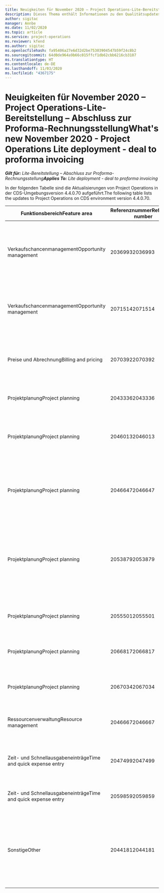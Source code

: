 ```yaml
---
title: Neuigkeiten für November 2020 – Project Operations-Lite-Bereitstellung – Abschluss zur Proforma-Rechnungsstellung
description: Dieses Thema enthält Informationen zu den Qualitätsupdates, die in der Version von Project Operations-Lite-Bereitstellung – Abschluss zur Proforma-Rechnungsstellung vom November 2020 verfügbar sind.
author: sigitac
manager: Annbe
ms.date: 11/02/2020
ms.topic: article
ms.service: project-operations
ms.reviewer: kfend
ms.author: sigitac
ms.openlocfilehash: fa95406a27e6d32d2be75303904547b59f24c8b2
ms.sourcegitcommit: 64d0de964a9b66c015ffcf1db62cbb6216cb3187
ms.translationtype: HT
ms.contentlocale: de-DE
ms.lasthandoff: 11/03/2020
ms.locfileid: "4367175"
---
```

# <a name="whats-new-november-2020---project-operations-lite-deployment---deal-to-proforma-invoicing"></a><span data-ttu-id="6607a-103">Neuigkeiten für November 2020 – Project Operations-Lite-Bereitstellung – Abschluss zur Proforma-Rechnungsstellung</span><span class="sxs-lookup"><span data-stu-id="6607a-103">What's new November 2020 - Project Operations Lite deployment - deal to proforma invoicing</span></span>

<span data-ttu-id="6607a-104">_**Gilt für:** Lite-Bereitstellung – Abschluss zur Proforma-Rechnungsstellung_</span><span class="sxs-lookup"><span data-stu-id="6607a-104">_**Applies To:** Lite deployment - deal to proforma invoicing_</span></span>

<span data-ttu-id="6607a-105">In der folgenden Tabelle sind die Aktualisierungen von Project Operations in der CDS-Umgebungsversion 4.4.0.70 aufgeführt.</span><span class="sxs-lookup"><span data-stu-id="6607a-105">The following table lists the updates to Project Operations on CDS environment version 4.4.0.70.</span></span>

| <span data-ttu-id="6607a-106">Funktionsbereich</span><span class="sxs-lookup"><span data-stu-id="6607a-106">Feature area</span></span>                 | <span data-ttu-id="6607a-107">Referenznummer</span><span class="sxs-lookup"><span data-stu-id="6607a-107">Reference number</span></span> | <span data-ttu-id="6607a-108">Qualitätsupdate</span><span class="sxs-lookup"><span data-stu-id="6607a-108">Quality update</span></span>                                                                                                                                                                    |
|------------------------------|------------------|-----------------------------------------------------------------------------------------------------------------------------------------------------------------------------------|
| <span data-ttu-id="6607a-109">  Verkaufschancenmanagement</span><span class="sxs-lookup"><span data-stu-id="6607a-109">Opportunity management</span></span>       | <span data-ttu-id="6607a-110">2036993</span><span class="sxs-lookup"><span data-stu-id="6607a-110">2036993</span></span>          | <span data-ttu-id="6607a-111">Die Vertragszeilen für die geschätzte Zeilen- und Ressourcenzuweisung werden bei Gewinnangeboten aktualisiert, wenn der Angebotszeilentyp **Alle Aufgaben** lautet.</span><span class="sxs-lookup"><span data-stu-id="6607a-111">Estimate line and resource   assignment contract lines are updated on winning quotes when the quote line   type is **All tasks**.</span></span>                                                 |
| <span data-ttu-id="6607a-112">  Verkaufschancenmanagement</span><span class="sxs-lookup"><span data-stu-id="6607a-112">Opportunity management</span></span>       | <span data-ttu-id="6607a-113">2071514</span><span class="sxs-lookup"><span data-stu-id="6607a-113">2071514</span></span>          | <span data-ttu-id="6607a-114">Es kann keine Rechnung für einen Festpreismeilenstein für einen Vertrag erstellt werden, für den die aufgabenbasierte Abrechnung aktiviert ist.</span><span class="sxs-lookup"><span data-stu-id="6607a-114">Can't create an invoice for a   fixed price milestone on a contract that has task-based billing enabled.</span></span>                                                                          |
| <span data-ttu-id="6607a-115">Preise und Abrechnung</span><span class="sxs-lookup"><span data-stu-id="6607a-115">Billing and pricing</span></span>          | <span data-ttu-id="6607a-116">2070392</span><span class="sxs-lookup"><span data-stu-id="6607a-116">2070392</span></span>          | <span data-ttu-id="6607a-117">Die Projektvertragszeilen auf der Rechnung erhöhen sich jedes Mal, wenn **Transaktionen für Rechnung aktualisieren** ausgewählt wird.</span><span class="sxs-lookup"><span data-stu-id="6607a-117">Project contract lines on the   invoice increase every time **Refresh invoice transactions** is   selected.</span></span>                                                                       |
| <span data-ttu-id="6607a-118">Projektplanung</span><span class="sxs-lookup"><span data-stu-id="6607a-118">Project planning</span></span>             | <span data-ttu-id="6607a-119">2043336</span><span class="sxs-lookup"><span data-stu-id="6607a-119">2043336</span></span>          | <span data-ttu-id="6607a-120">Ein Projektteammitgliedsdatensatz kann nicht gelöscht werden.</span><span class="sxs-lookup"><span data-stu-id="6607a-120">Unable to delete a project team member record.</span></span>                                                                                                                                    |
| <span data-ttu-id="6607a-121">Projektplanung</span><span class="sxs-lookup"><span data-stu-id="6607a-121">Project planning</span></span>             | <span data-ttu-id="6607a-122">2046013</span><span class="sxs-lookup"><span data-stu-id="6607a-122">2046013</span></span>          | <span data-ttu-id="6607a-123">Inkonsistentes Verhalten für Schätzungen von Tag-Spalten während des Ladens im Vergleich zur Änderung des Zeitphasentyps.</span><span class="sxs-lookup"><span data-stu-id="6607a-123">Inconsistent behavior for   Estimates tag columns during load vs. on change of time-phase type.</span></span>                                                                                   |
| <span data-ttu-id="6607a-124">Projektplanung</span><span class="sxs-lookup"><span data-stu-id="6607a-124">Project planning</span></span>             | <span data-ttu-id="6607a-125">2046647</span><span class="sxs-lookup"><span data-stu-id="6607a-125">2046647</span></span>          | <span data-ttu-id="6607a-126">Die Start- und Endzeiten sind um eine Stunde verschoben, wenn Ressourcenanforderungen von Mitgliedern des Projektteams generiert werden.</span><span class="sxs-lookup"><span data-stu-id="6607a-126">Start and end times are off by   an hour when resource requirements are generated from project team members.</span></span>                                                                      |
| <span data-ttu-id="6607a-127">Projektplanung</span><span class="sxs-lookup"><span data-stu-id="6607a-127">Project planning</span></span>             | <span data-ttu-id="6607a-128">2053879</span><span class="sxs-lookup"><span data-stu-id="6607a-128">2053879</span></span>          | <span data-ttu-id="6607a-129">(Gemäß dem bevorstehenden CDS-Rollout) PublishUnassignedAssignments unterbricht den Versuch, eine Aufgabe zu speichern, wenn der Fehler „Der für ConditionOperator.In übergebene Wert ist leer“ angezeigt wird.</span><span class="sxs-lookup"><span data-stu-id="6607a-129">(Per the upcoming CDS   rollout)   PublishUnassignedAssignments   breaks an attempt to save a task when  the error, "The   value passed for ConditionOperator.In is   empty."</span></span> |
| <span data-ttu-id="6607a-130">Projektplanung</span><span class="sxs-lookup"><span data-stu-id="6607a-130">Project planning</span></span>             | <span data-ttu-id="6607a-131">2055501</span><span class="sxs-lookup"><span data-stu-id="6607a-131">2055501</span></span>          | <span data-ttu-id="6607a-132">Wenn Sie das **Projektstartdatum** leer lassen, verursacht dies einen Fehler im Zeitplan.</span><span class="sxs-lookup"><span data-stu-id="6607a-132">Leaving the **Project Start   Date** empty causes a failure in the schedule.</span></span>                                                                                                      |
| <span data-ttu-id="6607a-133">Projektplanung</span><span class="sxs-lookup"><span data-stu-id="6607a-133">Project planning</span></span>             | <span data-ttu-id="6607a-134">2066817</span><span class="sxs-lookup"><span data-stu-id="6607a-134">2066817</span></span>          | <span data-ttu-id="6607a-135">Mit der Personenauswahl auf der **Aufgaben**-Registerkarte kann keine generische Ressource erstellt werden.</span><span class="sxs-lookup"><span data-stu-id="6607a-135">Can't create a generic   resource   using the people picker on   the **Tasks** tab.</span></span>                                                                                               |
| <span data-ttu-id="6607a-136">Projektplanung</span><span class="sxs-lookup"><span data-stu-id="6607a-136">Project planning</span></span>             | <span data-ttu-id="6607a-137">2067034</span><span class="sxs-lookup"><span data-stu-id="6607a-137">2067034</span></span>          | <span data-ttu-id="6607a-138">**Details anzeigen**-Schaltfläche ist auf der **Aufgabendetails**-Seite nicht verfügbar.</span><span class="sxs-lookup"><span data-stu-id="6607a-138">**View Details** button isn't available on the **Details of Task** page.</span></span>                                                                                                         |
| <span data-ttu-id="6607a-139">Ressourcenverwaltung</span><span class="sxs-lookup"><span data-stu-id="6607a-139">Resource management</span></span>          | <span data-ttu-id="6607a-140">2046667</span><span class="sxs-lookup"><span data-stu-id="6607a-140">2046667</span></span>          | <span data-ttu-id="6607a-141">Generische Teammitglieder werden auch dann nicht gelöscht, wenn alle Ressourcen erfüllt sind.</span><span class="sxs-lookup"><span data-stu-id="6607a-141">Generic team members aren't   deleted even after all resources are fulfilled.</span></span>                                                                                                     |
| <span data-ttu-id="6607a-142">Zeit- und Schnellausgabeneinträge</span><span class="sxs-lookup"><span data-stu-id="6607a-142">Time and quick expense entry</span></span> | <span data-ttu-id="6607a-143">2047499</span><span class="sxs-lookup"><span data-stu-id="6607a-143">2047499</span></span>          | <span data-ttu-id="6607a-144">Die **Neu**-Schaltfläche auf der Zeiteingabeseite öffnet die **Neue E-Mail-Signatur**-Seite.</span><span class="sxs-lookup"><span data-stu-id="6607a-144">The **New** button on the Time   Entry page opens the **New Email Signature** page.</span></span>                                                                                               |
| <span data-ttu-id="6607a-145">Zeit- und Schnellausgabeneinträge</span><span class="sxs-lookup"><span data-stu-id="6607a-145">Time and quick expense entry</span></span> | <span data-ttu-id="6607a-146">2059859</span><span class="sxs-lookup"><span data-stu-id="6607a-146">2059859</span></span>          | <span data-ttu-id="6607a-147">Das unerwartete Popup wird geöffnet, wenn eine Spesenbuchung erstellt wird.</span><span class="sxs-lookup"><span data-stu-id="6607a-147">Unexpected   pop-up opens when creating an expense entry.</span></span>                                                                                                                         |
| <span data-ttu-id="6607a-148">Sonstige</span><span class="sxs-lookup"><span data-stu-id="6607a-148">Other</span></span>                        | <span data-ttu-id="6607a-149">2044181</span><span class="sxs-lookup"><span data-stu-id="6607a-149">2044181</span></span>          | <span data-ttu-id="6607a-150">[P-Deinstallation] – Der Fehler „Datensatz ist nicht verfügbar“ tritt auf, wenn Sie versuchen, die Kernlösungen von **msdyn_ProjectServiceCore_Patch** und msdyn Project Service zu deinstallieren.</span><span class="sxs-lookup"><span data-stu-id="6607a-150">[PO Uninstallation] - The error,   "Record is unavailable" occurs when you try to uninstall   **msdyn_ProjectServiceCore_Patch** and msdyn Project service core solutions.</span></span>        |
